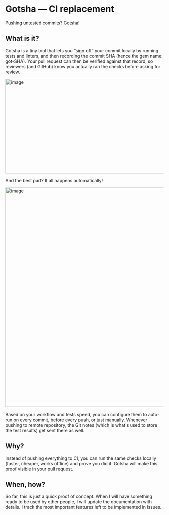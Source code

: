 # Gotsha — CI replacement
Pushing untested commits? Gotsha!

## What is it?
Gotsha is a tiny tool that lets you “sign off” your commit locally by running tests and linters, and then recording the commit SHA (hence the gem name: got-SHA). Your pull request can then be verified against that record, so reviewers (and GitHub) know you actually ran the checks before asking for review.

<img width="843" height="301" alt="image" src="https://github.com/user-attachments/assets/2879ec9a-0cec-462c-91dc-d357e1a0d34d" />

And the best part? It all happens automatically!

<img width="734" height="699" alt="image" src="https://github.com/user-attachments/assets/b2e5a226-3d8c-4ef7-a588-af8863d63b8c" />

Based on your workflow and tests speed, you can configure them to auto-run on every commit, before every push, or just manually. Whenever pushing to remote repository, the Git notes (which is what's used to store the test results) get sent there as well.

## Why?
Instead of pushing everything to CI, you can run the same checks locally (faster, cheaper, works offline) and prove you did it.
Gotsha will make this proof visible in your pull request.

## When, how?
So far, this is just a quick proof of concept. When I will have something ready to be used by other people, I will update the documentation with details. I track the most important features left to be implemented in issues.
